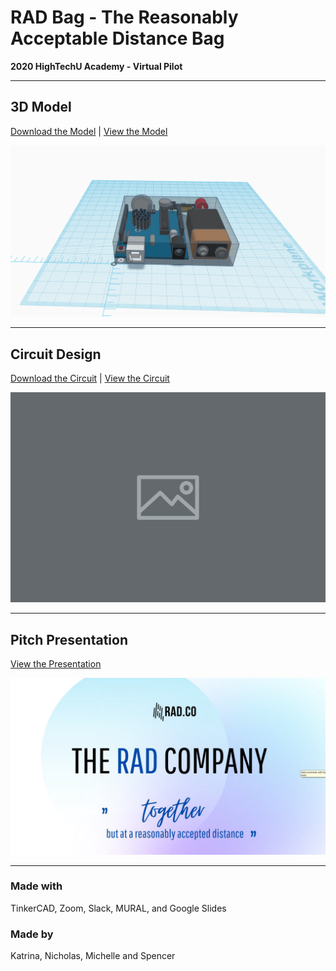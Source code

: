 # RAD Bag - The Reasonably Acceptable Distance Bag

**2020 HighTechU Academy - Virtual Pilot** 

---

## **3D Model**
[Download the Model](/model) | [View the Model]()

![](/model/model.png)

---

## **Circuit Design**
[Download the Circuit](/circuit) | [View the Circuit]()

![](/circuit/circuit.png)

---

## **Pitch Presentation**
[View the Presentation](/pitch)

![](/pitch/pitch.png)

---

### Made with
TinkerCAD, Zoom, Slack, MURAL, and Google Slides

### Made by
Katrina, Nicholas, Michelle and Spencer

